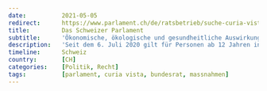 ```yaml
---
date:          2021-05-05
redirect:      https://www.parlament.ch/de/ratsbetrieb/suche-curia-vista/geschaeft?AffairId=20213589
title:         Das Schweizer Parlament
subtitle:      'Ökonomische, ökologische und gesundheitliche Auswirkungen der Maskentragepflicht'
description:   'Seit dem 6. Juli 2020 gilt für Personen ab 12 Jahren in Zügen, Trams und Bussen ebenso wie in Bergbahnen, Seilbahnen oder auf Schiffen eine Maskentragepflicht. Die Maskentragepflicht ist seither stetig ausgeweitet worden und mittlerweile ganz generell. Dabei werden die ökonomischen, ökologischen und gesundheitlichen Auswirkungen kaum beachtet. Der Bundesrat wird beauftragt, Bericht über die ökonomischen, ökologischen und gesundheitlichen Auswirkungen der Maskentragepflicht zu erstatten und dabei nicht nur den vermeintlichen Nutzen, sondern auch die anfallenden Kosten und Folgekosten und Nebenwirkungen für Wirtschaft, Umwelt und Gesundheit aufzuzeigen.'
timeline:      Schweiz
country:       [CH]
categories:    [Politik, Recht]
tags:          [parlament, curia vista, bundesrat, massnahmen]
---
```

